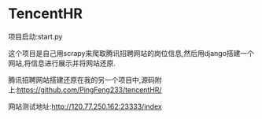 # TencentHR

项目启动:start.py

这个项目是自己用scrapy来爬取腾讯招聘网站的岗位信息,然后用django搭建一个网站,将信息进行展示并将网站还原.

腾讯招聘网站搭建还原在我的另一个项目中,源码附上:https://github.com/PingFeng233/tencentHR/

网站测试地址:http://120.77.250.162:23333/index
